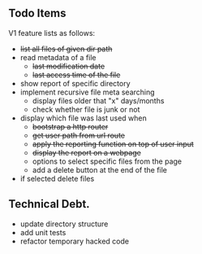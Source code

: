 ## Todo Items
V1 feature lists as follows:
 - ~~list all files of given dir path~~ 
  - read metadata of a file
    - ~~last modification date~~
    - ~~last access time of the file~~
  - show report of specific directory
  - implement recursive file meta searching
    - display files older that "x" days/months
	- check whether file is junk or not
  - display which file was last used when
  	- ~~bootstrap a http router~~ 
	- ~~get user path from url route~~ 
	- ~~apply the reporting function on top of user input~~ 
	- ~~display the report on a webpage~~ 
	- options to select specific files from the page
	- add a delete button at the end of the file
  - if selected delete files
  
## Technical Debt.
 - update directory structure
 - add unit tests
 - refactor temporary hacked code
 
  
